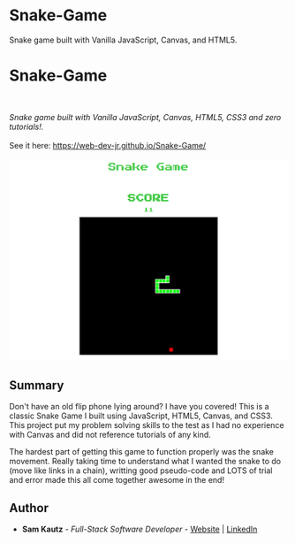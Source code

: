 # Snake-Game
Snake game built with Vanilla JavaScript, Canvas, and HTML5.

# Snake-Game

<br>

_Snake game built with Vanilla JavaScript, Canvas, HTML5, CSS3 and zero tutorials!._
<br>
<br>
See it here: https://web-dev-jr.github.io/Snake-Game/
<br>
<br>
<img src="images/snakeGame.PNG">
  
## Summary

Don't have an old flip phone lying around? I have you covered! This is a classic Snake Game I built using JavaScript, HTML5, Canvas, and CSS3. This project put my problem solving skills to the test as I had no experience with Canvas and did not reference tutorials of any kind. 

The hardest part of getting this game to function properly was the snake movement. Really taking time to understand what I wanted the snake to do (move like links in a chain), writting good pseudo-code and LOTS of trial and error made this all come together awesome in the end! 


## Author

* **Sam Kautz** - *Full-Stack Software Developer* - [Website](https://samkautzresume.dev/) | [LinkedIn](https://www.linkedin.com/in/sam-k-64455416a/)
